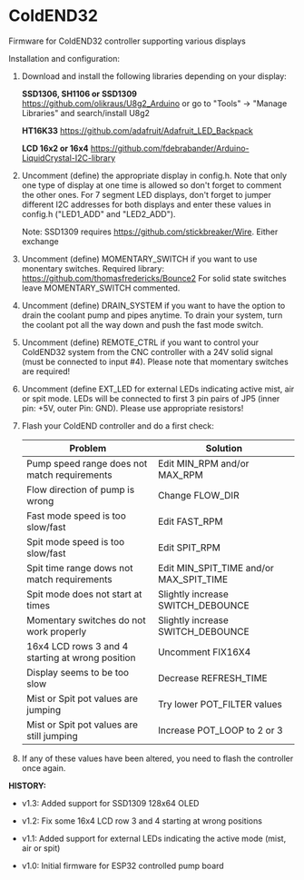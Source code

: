 # ColdEND32
Firmware for ColdEND32 controller supporting various displays

Installation and configuration:

1) Download and install the following libraries depending on your display:

   **SSD1306, SH1106 or SSD1309**
   https://github.com/olikraus/U8g2_Arduino
   or go to "Tools" -> "Manage Libraries" and search/install U8g2

   **HT16K33**
   https://github.com/adafruit/Adafruit_LED_Backpack

   **LCD 16x2 or 16x4**
   https://github.com/fdebrabander/Arduino-LiquidCrystal-I2C-library

2) Uncomment (define) the appropriate display in config.h. Note that only one type of
   display at one time is allowed so don't forget to comment the other ones.
   For 7 segment LED displays, don't forget to jumper different I2C addresses for both
   displays and enter these values in config.h ("LED1_ADD" and "LED2_ADD").
   
   Note: SSD1309 requires https://github.com/stickbreaker/Wire. Either exchange 

3) Uncomment (define) MOMENTARY_SWITCH if you want to use monentary switches.
   Required library: https://github.com/thomasfredericks/Bounce2
   For solid state switches leave MOMENTARY_SWITCH commented.

4) Uncomment (define) DRAIN_SYSTEM if you want to have the option to drain the coolant
   pump and pipes anytime. To drain your system, turn the coolant pot all the way down
   and push the fast mode switch.

5) Uncomment (define) REMOTE_CTRL if you want to control your ColdEND32 system from the
   CNC controller with a 24V solid signal (must be connected to input #4). Please note
   that momentary switches are required!

6) Uncomment (define EXT_LED for external LEDs indicating active mist, air or spit mode.
   LEDs will be connected to first 3 pin pairs of JP5 (inner pin: +5V, outer Pin: GND).
   Please use appropriate resistors!

7) Flash your ColdEND controller and do a first check:

   Problem                                           | Solution
   --------------------------------------------------|-----------
   Pump speed range does not match requirements      | Edit MIN_RPM and/or MAX_RPM
   Flow direction of pump is wrong                   | Change FLOW_DIR
   Fast mode speed is too slow/fast                  | Edit FAST_RPM
   Spit mode speed is too slow/fast                  | Edit SPIT_RPM
   Spit time range dows not match requirements       | Edit MIN_SPIT_TIME and/or MAX_SPIT_TIME
   Spit mode does not start at times                 | Slightly increase SWITCH_DEBOUNCE
   Momentary switches do not work properly           | Slightly increase SWITCH_DEBOUNCE
   16x4 LCD rows 3 and 4 starting at wrong position  | Uncomment FIX16X4
   Display seems to be too slow                      | Decrease REFRESH_TIME
   Mist or Spit pot values are jumping               | Try lower POT_FILTER values
   Mist or Spit pot values are still jumping         | Increase POT_LOOP to 2 or 3

8) If any of these values have been altered, you need to flash the controller once again.


**HISTORY:**

- v1.3: Added support for SSD1309 128x64 OLED

- v1.2: Fix some 16x4 LCD row 3 and 4 starting at wrong positions

- v1.1: Added support for external LEDs indicating the active mode (mist, air or spit)

- v1.0: Initial firmware for ESP32 controlled pump board
